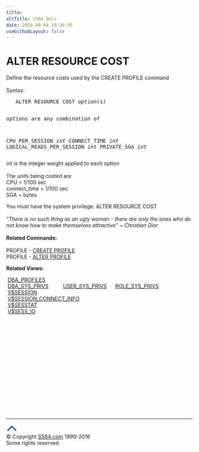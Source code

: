 ```yaml
---
title:
altTitle: SS64 Docs
date: 2016-09-04 19:26:55
useGithubLayout: false
---
```

<!-- #BeginLibraryItem "/Library/head_ora.lbi" --><!-- #EndLibraryItem --><h1>ALTER RESOURCE COST</h1> 
<p>Define the resource costs used by the CREATE PROFILE command<br>
  <br>
  Syntax:</p>
<pre>   ALTER RESOURCE COST <i>option(s)</i>

options are any combination of

   CPU_PER_SESSION <i>int</i>
   CONNECT_TIME <i>int</i>
   LOGICAL_READS_PER_SESSION <i>int</i>
   PRIVATE_SGA <i>int</i>
</pre>
<p><i>int</i> is the integer weight applied to each option<br>
  <br>
  The units being costed are <br>
  CPU = 1/100 sec<br>
  connect_time = 1/100 sec<br>
SGA = bytes</p>
<p>You must have the system privilege: ALTER RESOURCE COST <br>
  <br>
  <i> <span class="quote">"There is no such thing as an ugly woman - there are only the ones 
    who do not know how to make themselves attractive" ~ Christian 
    Dior</span><br>
</i><br>
  <b>Related Commands:<br>
  <br>
  </b>PROFILE - <a href="profile_c.html">CREATE PROFILE</a> <br>
PROFILE - <a href="profile_a.html">ALTER PROFILE</a></p>
<p><b>Related Views:</b></p>
<p class="code">&nbsp;<a href="../orad/DBA_PROFILES.html">DBA_PROFILES</a><br> 
&nbsp;<a href="../orad/DBA_SYS_PRIVS.html">DBA_SYS_PRIVS</a>&nbsp;&nbsp;&nbsp;&nbsp;&nbsp;&nbsp;&nbsp;&nbsp;&nbsp;&nbsp;<a href="../orad/USER_SYS_PRIVS.html">USER_SYS_PRIVS</a>&nbsp;&nbsp;&nbsp;&nbsp;&nbsp;&nbsp;<a href="../orad/ROLE_SYS_PRIVS.html">ROLE_SYS_PRIVS</a> <br>
&nbsp;<a href="../orav/V$SESSION.html">V$SESSION</a><br> 
&nbsp;<a href="../orav/V$SESSION_CONNECT_INFO.html">V$SESSION_CONNECT_INFO</a><br> 
&nbsp;<a href="../orav/V$SESSTAT.html">V$SESSTAT</a><br> 
&nbsp;<a href="../orav/V$SESS_IO.html">V$SESS_IO</a></p><!-- #BeginLibraryItem "/Library/foot_ora.lbi" --><p>
<!-- oracle-footer -->
<ins class="adsbygoogle" style="display:inline-block;width:300px;height:250px" data-ad-client="ca-pub-6140977852749469" data-ad-slot="4275490898"></ins>
<script>
(adsbygoogle = window.adsbygoogle || []).push({});
</script></p>
<hr>
<div id="bl" class="footer"><a href="resource_a.html#"><img src="../images/top.png" width="30" height="22" alt="Back to the Top"></a></div>
<div id="br" class="footer, tagline">© Copyright <a href="http://ss64.com/">SS64.com</a> 1999-2016<br>
Some rights reserved</div><!-- #EndLibraryItem -->

